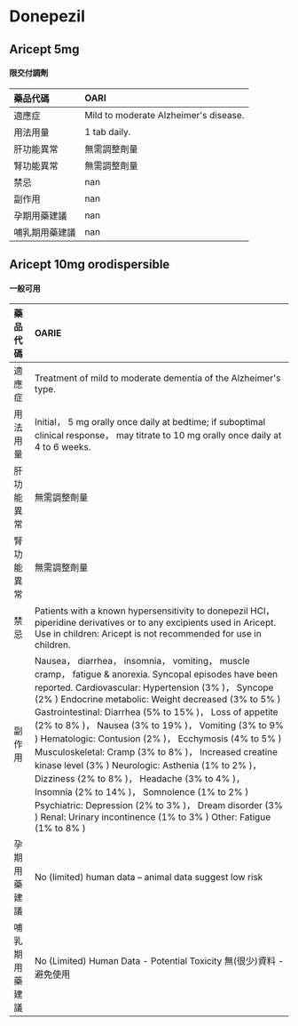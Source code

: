 # Donepezil

## Aricept 5mg

#### 限交付調劑

| 藥品代碼       | OARI                                  |
|:---------------|:--------------------------------------|
| 適應症         | Mild to moderate Alzheimer's disease. |
| 用法用量       | 1 tab daily.                          |
| 肝功能異常     | 無需調整劑量                          |
| 腎功能異常     | 無需調整劑量                          |
| 禁忌           | nan                                   |
| 副作用         | nan                                   |
| 孕期用藥建議   | nan                                   |
| 哺乳期用藥建議 | nan                                   |

## Aricept 10mg orodispersible

#### 一般可用

| 藥品代碼       | OARIE                                                                                                                                                                                                                                                                                                                                                                                                                                                                                                                                                                                                                                                                                                                                       |
|:---------------|:--------------------------------------------------------------------------------------------------------------------------------------------------------------------------------------------------------------------------------------------------------------------------------------------------------------------------------------------------------------------------------------------------------------------------------------------------------------------------------------------------------------------------------------------------------------------------------------------------------------------------------------------------------------------------------------------------------------------------------------------|
| 適應症         | Treatment of mild to moderate dementia of the Alzheimer's type.                                                                                                                                                                                                                                                                                                                                                                                                                                                                                                                                                                                                                                                                             |
| 用法用量       | Initial， 5 mg orally once daily at bedtime; if suboptimal clinical response， may titrate to 10 mg orally once daily at 4 to 6 weeks.                                                                                                                                                                                                                                                                                                                                                                                                                                                                                                                                                                                                      |
| 肝功能異常     | 無需調整劑量                                                                                                                                                                                                                                                                                                                                                                                                                                                                                                                                                                                                                                                                                                                                |
| 腎功能異常     | 無需調整劑量                                                                                                                                                                                                                                                                                                                                                                                                                                                                                                                                                                                                                                                                                                                                |
| 禁忌           | Patients with a known hypersensitivity to donepezil HCl， piperidine derivatives or to any excipients used in Aricept. Use in children: Aricept is not recommended for use in children.                                                                                                                                                                                                                                                                                                                                                                                                                                                                                                                                                     |
| 副作用         | Nausea， diarrhea， insomnia， vomiting， muscle cramp， fatigue & anorexia. Syncopal episodes have been reported. Cardiovascular: Hypertension (3% )， Syncope (2% ) Endocrine metabolic: Weight decreased (3% to 5% ) Gastrointestinal: Diarrhea (5% to 15% )， Loss of appetite (2% to 8% )， Nausea (3% to 19% )， Vomiting (3% to 9% ) Hematologic: Contusion (2% )， Ecchymosis (4% to 5% ) Musculoskeletal: Cramp (3% to 8% )， Increased creatine kinase level (3% ) Neurologic: Asthenia (1% to 2% )， Dizziness (2% to 8% )， Headache (3% to 4% )， Insomnia (2% to 14% )， Somnolence (1% to 2% ) Psychiatric: Depression (2% to 3% )， Dream disorder (3% ) Renal: Urinary incontinence (1% to 3% ) Other: Fatigue (1% to 8% ) |
| 孕期用藥建議   | No (limited) human data – animal data suggest low risk                                                                                                                                                                                                                                                                                                                                                                                                                                                                                                                                                                                                                                                                                      |
| 哺乳期用藥建議 | No (Limited) Human Data - Potential Toxicity 無(很少)資料 - 避免使用                                                                                                                                                                                                                                                                                                                                                                                                                                                                                                                                                                                                                                                                        |

